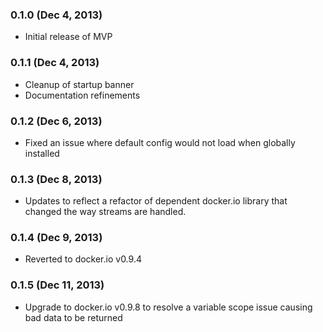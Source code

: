 ### 0.1.0 (Dec 4, 2013)

* Initial release of MVP

### 0.1.1 (Dec 4, 2013)

* Cleanup of startup banner
* Documentation refinements

### 0.1.2 (Dec 6, 2013)

* Fixed an issue where default config would not load when globally installed 

### 0.1.3 (Dec 8, 2013)

* Updates to reflect a refactor of dependent docker.io library that changed the way streams are handled.

### 0.1.4 (Dec 9, 2013)

* Reverted to docker.io v0.9.4

### 0.1.5 (Dec 11, 2013)

* Upgrade to docker.io v0.9.8 to resolve a variable scope issue causing bad data to be returned
